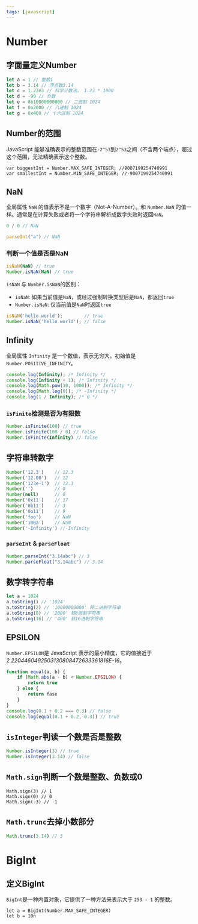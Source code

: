 ```yaml
---
tags: [javascript]
---
```


# Number

## 字面量定义Number

```javascript
let a = 1 // 整数1
let b = 3.14 // 浮点数3.14
let c = 1.23e3 // 科学计数法， 1.23 * 1000
let d = -99 // 负数
let e = 0b10000000000 // 二进制 1024
let f = 0o2000 // 八进制 1024
let g = 0x400 // 十六进制 1024
```

## Number的范围

JavaScript 能够准确表示的整数范围在`-2^53`到`2^53`之间（不含两个端点），超过这个范围，无法精确表示这个整数。

```
var biggestInt = Number.MAX_SAFE_INTEGER; //9007199254740991
var smallestInt = Number.MIN_SAFE_INTEGER; //-9007199254740991
```

## NaN

全局属性 `NaN` 的值表示不是一个数字（Not-A-Number）。和 `Number.NaN` 的值一样。通常是在计算失败或者将一个字符串解析成数字失败时返回`NaN`。

```javascript
0 / 0 // NaN

parseInt("a") // NaN
```

### 判断一个值是否是NaN

```javascript
isNaN(NaN) // true
Number.isNaN(NaN) // true
```

`isNaN` 与 `Number.isNaN`的区别：

- `isNaN`: 如果当前值是`NaN`，或经过强制转换类型后是`NaN`，都返回`true`
- `Number.isNaN`: 仅当前值是`NaN`时返回`true`

```javascript
isNaN('hello world');        // true
Number.isNaN('hello world'); // false
```

## Infinity

全局属性 `Infinity` 是一个数值，表示无穷大。初始值是`Number.POSITIVE_INFINITY`。

```javascript
console.log(Infinity); /* Infinity */
console.log(Infinity + 1); /* Infinity */
console.log(Math.pow(10, 1000)); /* Infinity */
console.log(Math.log(0)); /* -Infinity */
console.log(1 / Infinity); /* 0 */
```

### `isFinite`检测是否为有限数

```javascript
Number.isFinite(100) // true
Number.isFinite(100 / 0) // false
Number.isFinite(Infinity) // false
```

## 字符串转数字

```javascript
Number('12.3')    // 12.3
Number('12.00')   // 12
Number('123e-1')  // 12.3
Number('')        // 0
Number(null)      // 0
Number('0x11')    // 17
Number('0b11')    // 3
Number('0o11')    // 9
Number('foo')     // NaN
Number('100a')    // NaN
Number('-Infinity') //-Infinity
```

### `parseInt` &  `parseFloat`

```javascript
Number.parseInt("3.14abc") // 3
Number.parseFloat("3.14abc") // 3.14
```

## 数字转字符串

```javascript
let a = 1024
a.toString() // '1024'
a.toString(2) // '10000000000' 转二进制字符串
a.toString(8) // '2000' 转8进制字符串
a.toString(16) // '400' 转16进制字符串
```

## EPSILON

`Number.EPSILON`是 JavaScript 表示的最小精度，它的值接近于 *2.2204460492503130808472633361816E-16*。

```javascript
function equal(a, b) {
	if (Math.abs(a - b) < Number.EPSILON) {
		return true
	} else {
		return fase
	}
}
console.log(0.1 + 0.2 === 0.3) // false
console.log(equal(0.1 + 0.2, 0.3)) // true
```

## `isInteger`判读一个数是否是整数

```javascript
Number.isInteger(3) // true
Number.isInteger(3.14) // false
```

## `Math.sign`判断一个数是整数、负数或0

 ```
Math.sign(3) // 1
Math.sign(0) // 0
Math.sign(-3) // -1
 ```

## `Math.trunc`去掉小数部分

```javascript
Math.trunc(3.14) // 3
```


# BigInt

## 定义BigInt

`BigInt`是一种内置对象，它提供了一种方法来表示大于 `253 - 1` 的整数。

```
let a = BigInt(Number.MAX_SAFE_INTEGER)
let b = 10n
```



